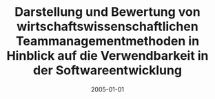 ---
abstract: ''
authors:
- Martin Hofstätter
date: '2005-01-01'
featured: false
links:
- name: Publik
  url: https://publik.tuwien.ac.at/showentry.php?ID=139677&lang=1
publication_types:
- '7'
publishDate: '2005-01-01'
title: Darstellung und Bewertung von wirtschaftswissenschaftlichen Teammanagementmethoden
  in Hinblick auf die Verwendbarkeit in der Softwareentwicklung
url_pdf: ''
---